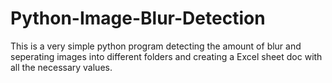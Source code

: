 # Python-Image-Blur-Detection
 This is a very simple python program detecting the amount of blur and seperating images into different folders and creating a Excel sheet doc with all the necessary values.
